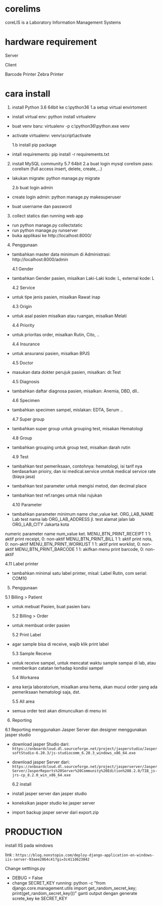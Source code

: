 # corelims

coreLIS is a Laboratory Information Management Systems

# hardware requirement

Server

Client

Barcode Printer
Zebra Printer 

# cara install

1. install Python 3.6 64bit ke c:\python36
   1.a setup virtual envirtoment

- install virtual env: python install virtualenv
- buat venv baru: virtualenv -p c:\python36\python.exe venv
- activate virtualenv: venv\script\activate

  1.b install pip package

- intall requirements: pip install -r requirements.txt

2. install MySQL community 5.7 64bit
   2.a buat login mysql corelism pass: corelism (full access insert, delete, create,...)

- lakukan migrate: python manage.py migrate

  2.b buat login admin

- create login admin: python manage.py makesuperuser
- buat username dan password

3. collect statics dan running web app

- run python manage.py collectstatic
- run python manage.py runserver
- buka applikasi ke http://localhost:8000/

4. Penggunaan

- tambahkan master data minimum di Administrasi: http://localhost:8000/admin

  4.1 Gender

- tambahkan Gender pasien, misalkan Laki-Laki kode: L, external kode: L

  4.2 Service

- untuk tipe jenis pasien, misalkan Rawat inap

  4.3 Origin

- untuk asal pasien misalkan atau ruangan, misalkan Melati

  4.4 Priority

- untuk prioritas order, misalkan Rutin, Cito, ..

  4.4 Insurance

- untuk ansuransi pasien, misalkan BPJS

  4.5 Doctor

- masukan data dokter perujuk pasien, misalkan: dr.Test

  4.5 Diagnosis

- tambahkan daftar diagnosa pasien, misalkan: Anemia, DBD, dll..

  4.6 Specimen

- tambahkan specimen sampel, mislakan: EDTA, Serum ..

  4.7 Super group

- tambahkan super group untuk grouping test, misakan Hematologi

  4.8 Group

- tambahkan grouping untuk group test, misalkan darah rutin

  4.9 Test

- tambahkan test pemeriksaan, contohnya: hematologi, isi tarif nya berdasarkan prioiry, dan isi medical.service unntuk medical service rate (biaya jasa)
- tambahkan test parameter untuk mengisi metod, dan decimal place
- tambahkan test ref.ranges untuk nilai rujukan

  4.10 Parameter

- tambahkan parameter minimum
  name char_value ket.
  ORG_LAB_NAME Lab test nama lab
  ORG_LAB_ADDRESS jl. test alamat jalan lab
  ORG_LAB_CITY Jakarta kota

numeric parameter
name num_value ket.
MENU_BTN_PRINT_RECEIPT 1 1: aktif print receipt, 0: non-aktif
MENU_BTN_PRINT_BILL 1 1: aktif print nota, 0: non-aktif
MENU_BTN_PRINT_WORKLIST 1 1: aktif print worklist, 0: non-aktif
MENU_BTN_PRINT_BARCODE 1 1: akifkan menu print barcode, 0: non-aktif

4.11 Label printer

- tambahkan minimal satu label printer, misal: Label Rutin, com serial: COM10

5. Penggunaan

5.1 Billing > Patient

- untuk mebuat Pasien, buat pasien baru

  5.2 Billing > Order

- untuk membuat order pasien

  5.2 Print Label

- agar sample bisa di receive, wajib klik print label

  5.3 Sample Receive

- untuk receive sampel, untuk mencatat waktu sample sampai di lab, atau memberikan catatan terhadap kondisi sampel

  5.4 Workarea

- area kerja laboratorium, misalkan area hema, akan mucul order yang ada pemeriksaan hematologi saja, dst.

  5.5 All area

- semua order test akan dimunculkan di menu ini

6. Reporting

6.1 Reporting menggunakan Jasper Server dan designer menggunakan jasper studio

- download jasper Studio dari: `https://onboardcloud.dl.sourceforge.net/project/jasperstudio/JaspersoftStudio-6.20.3/js-studiocomm_6.20.3_windows_x86_64.exe`
- download jasper Server dari: `https://onboardcloud.dl.sourceforge.net/project/jasperserver/JasperServer/JasperReports%20Server%20Community%20Edition%208.2.0/TIB_js-jrs-cp_8.2.0_win_x86_64.exe`

  6.2 install

- install jasper server dan jasper studio
- koneksikan jasper studio ke jasper server
- import backup jasper server dari export.zip

# PRODUCTION

install IIS pada windows

link : `https://blog.nonstopio.com/deploy-django-application-on-windows-iis-server-93aee2864c41?gi=3c411d623842`

Change setttings.py

- DEBUG = False
- change SECRET_KEY
  running: python -c "from django.core.management.utils import get_random_secret_key; print(get_random_secret_key())"
  ganti output dengan generate screte_key ke SECRET_KEY
